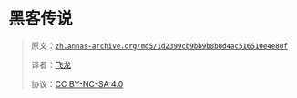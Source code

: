# 黑客传说

> 原文：[`zh.annas-archive.org/md5/1d2399cb9bb9b8b0d4ac516510e4e80f`](https://zh.annas-archive.org/md5/1d2399cb9bb9b8b0d4ac516510e4e80f)
> 
> 译者：[飞龙](https://github.com/wizardforcel)
> 
> 协议：[CC BY-NC-SA 4.0](http://creativecommons.org/licenses/by-nc-sa/4.0/)